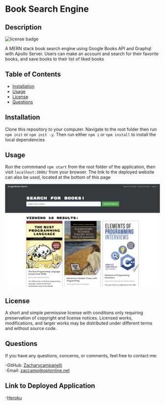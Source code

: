 # Book Search Engine

## Description

![license badge](https://img.shields.io/badge/license-mit-green)

A MERN stack book search engine using Google Books API and Graphql with Apollo Server. Users can make an account and search for their favorite books, and save books to their list of liked books

## Table of Contents

- [Installation](#Installation)
- [Usage](#Usage)
- [License](#License)
- [Questions](#Questions)

## Installation

Clone this repository to your computer. Navigate to the root folder then run `npm init` or `npm init -y`. Then run either `npm i` or `npm install` to install the local dependencies

## Usage

Run the commmand `npm start` from the root folder of the application, then visit `localhost:3000/` from your browser. The link to the deployed website can also be used, located at the bottom of this page

![screenshot](assets/images/Screenshot_1.png)

## License

A short and simple permissive license with conditions only requiring preservation of copyright and license notices. Licensed works, modifications, and larger works may be distributed under different terms and without source code.

## Questions

If you have any questions, concerns, or comments, feel free to contact me:

-GitHub: [Zacharycampanelli](https://github.com/Zacharycampanelli)  
-Email: [zaccamp@optonline.net](mailto:zaccamp@optonline.net)

## Link to Deployed Application

-[Heroku](https://tranquil-cliffs-07983.herokuapp.com/)
